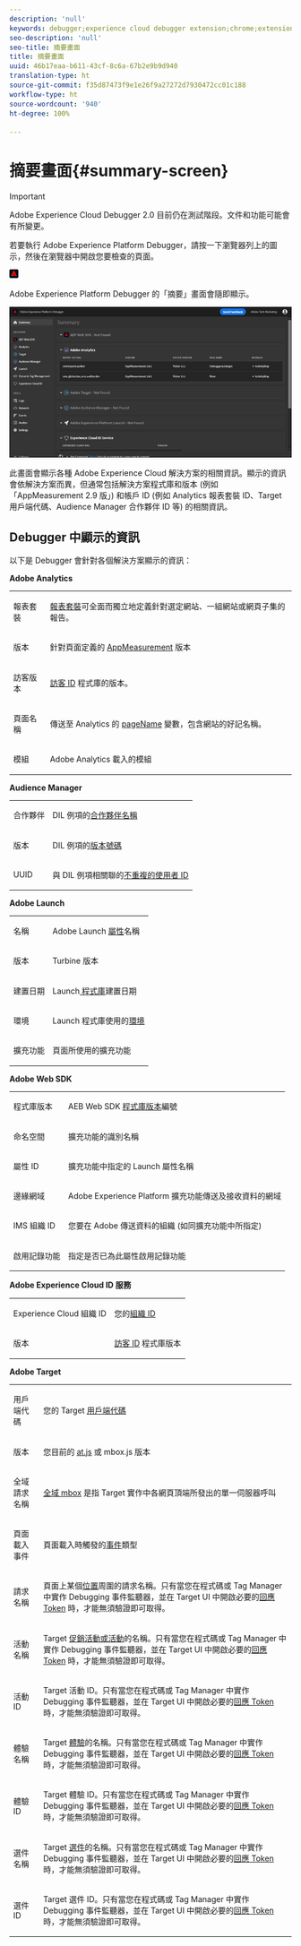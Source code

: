 ```yaml
---
description: 'null'
keywords: debugger;experience cloud debugger extension;chrome;extension;summary;clear;requests;summary screen;solution;information;analytics;target;dtm;audience manager;launch;id service
seo-description: 'null'
seo-title: 摘要畫面
title: 摘要畫面
uuid: 46b17eaa-b611-43cf-8c6a-67b2e9b9d940
translation-type: ht
source-git-commit: f35d87473f9e1e26f9a27272d7930472cc01c188
workflow-type: ht
source-wordcount: '940'
ht-degree: 100%

---
```



# 摘要畫面{#summary-screen}

>[!IMPORTANT]
>
>Adobe Experience Cloud Debugger 2.0 目前仍在測試階段。文件和功能可能會有所變更。

若要執行 Adobe Experience Platform Debugger，請按一下瀏覽器列上的圖示，然後在瀏覽器中開啟您要檢查的頁面。

![](assets/start-icon.jpg)

Adobe Experience Platform Debugger 的「摘要」畫面會隨即顯示。

![](assets/summary.jpg)

此畫面會顯示各種 Adobe Experience Cloud 解決方案的相關資訊。顯示的資訊會依解決方案而異，但通常包括解決方案程式庫和版本 (例如「AppMeasurement 2.9 版」) 和帳戶 ID (例如 Analytics 報表套裝 ID、Target 用戶端代碼、Audience Manager 合作夥伴 ID 等) 的相關資訊。

## Debugger 中顯示的資訊

以下是 Debugger 會針對各個解決方案顯示的資訊：

**Adobe Analytics**

<table id="table_BEB9CC58E59D4D86BC895A8A51D84A2C"> 
 <tbody> 
  <tr> 
   <td colname="col1"> <p>報表套裝 </p> </td> 
   <td colname="col2"> <p><a href="https://experiencecloud.adobe.com/resources/help/zh_TW/reference/report_suites_admin.html" format="html" scope="external">報表套裝</a>可全面而獨立地定義針對選定網站、一組網站或網頁子集的報告。 </p> </td> 
  </tr> 
  <tr> 
   <td colname="col1"> <p>版本 </p> </td> 
   <td colname="col2"> <p>針對頁面定義的 <a href="https://experiencecloud.adobe.com/resources/help/zh_TW/sc/implement/appmeasure_mjs.html" format="html" scope="external">AppMeasurement</a> 版本 </p> </td> 
  </tr> 
  <tr> 
   <td colname="col1"> <p>訪客版本 </p> </td> 
   <td colname="col2"> <p><a href="https://experiencecloud.adobe.com/resources/help/zh_TW/sc/implement/visid_analytics.html" format="html" scope="external">訪客 ID</a> 程式庫的版本。 </p> </td> 
  </tr> 
  <tr> 
   <td colname="col1"> <p>頁面名稱 </p> </td> 
   <td colname="col2"> <p>傳送至 Analytics 的 <a href="https://experiencecloud.adobe.com/resources/help/zh_TW/sc/implement/pageName.html" format="html" scope="external">pageName</a> 變數，包含網站的好記名稱。 </p> </td> 
  </tr> 
  <tr> 
   <td colname="col1"> <p>模組 </p> </td> 
   <td colname="col2"> <p>Adobe Analytics 載入的模組 </p> </td> 
  </tr> 
 </tbody> 
</table>

**Audience Manager**

<table id="table_784AEABADBDA4D14BB9A7A9CB9EF07C3"> 
 <tbody> 
  <tr> 
   <td colname="col1"> <p>合作夥伴 </p> </td> 
   <td colname="col2"> <p>DIL 例項的<a href="https://experiencecloud.adobe.com/resources/help/en_US/aam/r_dil_get_partner.html" format="html" scope="external">合作夥伴名稱</a> </p> </td> 
  </tr> 
  <tr> 
   <td colname="col1"> <p>版本 </p> </td> 
   <td colname="col2"> <p>DIL 例項的<a href="https://experiencecloud.adobe.com/resources/help/en_US/aam/r_api_return_versions_dil.html" format="html" scope="external">版本號碼</a> </p> </td> 
  </tr> 
  <tr> 
   <td colname="col1"> <p>UUID </p> </td> 
   <td colname="col2"> <p>與 DIL 例項相關聯的<a href="https://experiencecloud.adobe.com/resources/help/en_US/aam/ids-in-aam.html" format="html" scope="external">不重複的使用者 ID</a> </p> </td> 
  </tr> 
 </tbody> 
</table>

**Adobe Launch**

<table id="table_E9574975444A407887E26514D1BB1601"> 
 <tbody> 
  <tr> 
   <td colname="col1"> <p>名稱 </p> </td> 
   <td colname="col2"> <p>Adobe Launch <a href="https://docs.adobe.com/content/help/zh-Hant/launch/using/reference/admin/companies-and-properties.html" format="https" scope="external">屬性</a>名稱 </p> </td> 
  </tr> 
  <tr> 
   <td colname="col1"> <p>版本 </p> </td> 
   <td colname="col2"> <p>Turbine 版本</a> </p> </td> 
  </tr> 
  <tr> 
   <td colname="col1"> <p>建置日期 </p> </td> 
   <td colname="col2"> <p>Launch<a href="https://docs.adobe.com/content/help/zh-Hant/launch/using/reference/publish/libraries.html" format="https" scope="external"> 程式庫</a>建置日期 </p> </td> 
  </tr> 
  <tr> 
   <td colname="col1"> <p>環境 </p> </td> 
   <td colname="col2"> <p>Launch 程式庫使用的<a href="https://docs.adobe.com/content/help/zh-Hant/launch/using/reference/publish/environments.html" format="https" scope="external">環境</a> </p> </td> 
  </tr> 
  <tr> 
   <td colname="col1"> <p>擴充功能 </p> </td> 
   <td colname="col2"> <p>頁面所使用的擴充功能 </p> </td> 
  </tr> 
 </tbody> 
</table>

**Adobe Web SDK**

<table id="table_DC76D63FA6EF4891906B9E1D3E4A8A6C"> 
 <tbody> 
  <tr> 
   <td colname="col1"> <p>程式庫版本 </p> </td> 
   <td colname="col2"> <p>AEB Web SDK <a href="https://docs.adobe.com/content/help/zh-Hant/launch/using/extensions-ref/adobe-extension/aep-extension/overview.html" format="html" scope="external">程式庫版本</a>編號 </p> </td> 
  </tr> 
  <tr> 
   <td colname="col1"> <p>命名空間</p> </td> 
   <td colname="col2"> <p>擴充功能的識別名稱</p> </td> 
  </tr> 
  <tr> 
   <td colname="col1"> <p>屬性 ID </p> </td> 
   <td colname="col2"> <p>擴充功能中指定的 Launch 屬性名稱 </p> </td> 
  </tr> 
  <tr> 
   <td colname="col1"> <p>邊緣網域 </p> </td> 
   <td colname="col2"> <p>Adobe Experience Platform 擴充功能傳送及接收資料的網域 </p> </td> 
  </tr> 
  <tr> 
   <td colname="col1"> <p>IMS 組織 ID </p> </td> 
   <td colname="col2"> <p>您要在 Adobe 傳送資料的組織 (如同擴充功能中所指定) </p> </td> 
  </tr> 
  <tr> 
   <td colname="col1"> <p>啟用記錄功能 </p> </td> 
   <td colname="col2"> <p>指定是否已為此屬性啟用記錄功能</p> </td> 
  </tr> 
 </tbody> 
</table>

**Adobe Experience Cloud ID 服務**

<table id="table_274CFCEFA8F34D16BB546B4669EC0209"> 
 <tbody> 
  <tr> 
   <td colname="col1"> <p>Experience Cloud 組織 ID </p> </td> 
   <td colname="col2"> <p>您的<a href="https://experiencecloud.adobe.com/resources/help/zh_TW/mcvid/" format="https" scope="external">組織 ID</a> </p> </td> 
  </tr> 
  <tr> 
   <td colname="col1"> <p>版本 </p> </td> 
   <td colname="col2"> <p><a href="https://experiencecloud.adobe.com/resources/help/zh_TW/sc/implement/visid_analytics.html" format="html" scope="external">訪客 ID</a> 程式庫版本 </p> </td> 
  </tr> 
 </tbody> 
</table>

**Adobe Target**

<table id="table_D30E0CD20FB04E41862B22655136E043"> 
 <tbody> 
  <tr> 
   <td colname="col1"> <p>用戶端代碼 </p> </td> 
   <td colname="col2"> <p>您的 Target <a href="https://docs.adobe.com/content/help/zh-Hant/target/using/implement-target/client-side/deploy-at-js/implementing-target-without-a-tag-manager.html" format="html" scope="external">用戶端代碼</a> </p> </td> 
  </tr> 
  <tr> 
   <td colname="col1"> <p>版本 </p> </td> 
   <td colname="col2"> <p>您目前的 <a href="https://docs.adobe.com/content/help/zh-Hant/target/using/implement-target/client-side/target-atjs-versions.html" format="html" scope="external">at.js</a> 或 mbox.js 版本 </p> </td> 
  </tr> 
  <tr> 
   <td colname="col1"> <p>全域請求名稱 </p> </td> 
   <td colname="col2"> <p><a href="https://docs.adobe.com/help/zh-Hant/target/using/implement-target/client-side/mbox-implement/global-mbox/understanding-global-mbox.html" format="html" scope="external">全域 mbox</a> 是指 Target 實作中各網頁頂端所發出的單一伺服器呼叫 </p> </td> 
  </tr> 
  <tr> 
   <td colname="col1"> <p>頁面載入事件 </p> </td> 
   <td colname="col2"> <p>頁面載入時觸發的<a href="https://docs.adobe.com/content/help/zh-Hant/launch/using/extensions-ref/adobe-extension/target-extension/overview.html" format="html" scope="external">事件</a>類型 </p> </td> 
  </tr> 
  <tr> 
   <td colname="col1"> <p>請求名稱 </p> </td> 
   <td colname="col2"> <p>頁面上某個<a href="https://docs.adobe.com/content/help/zh-Hant/target/using/implement-target/client-side/mbox-implement/global-mbox/understanding-global-mbox.html" format="html" scope="external">位置</a>周圍的請求名稱。只有當您在程式碼或 Tag Manager 中實作 Debugging 事件監聽器，並在 Target UI 中開啟必要的<a href="https://docs.adobe.com/content/help/zh-Hant/target/using/administer/response-tokens.html" format="html" scope="external">回應 Token</a> 時，才能無須驗證即可取得。 </p> </td> 
  </tr> 
  <tr> 
   <td colname="col1"> <p>活動名稱 </p> </td> 
   <td colname="col2"> <p>Target <a href="https://docs.adobe.com/content/help/zh-Hant/target/using/activities/activities.html" format="html" scope="external">促銷活動或活動</a>的名稱。只有當您在程式碼或 Tag Manager 中實作 Debugging 事件監聽器，並在 Target UI 中開啟必要的<a href="https://docs.adobe.com/content/help/zh-Hant/target/using/administer/response-tokens.html" format="html" scope="external">回應 Token</a> 時，才能無須驗證即可取得。 </p> </td> 
  </tr> 
  <tr> 
   <td colname="col1"> <p>活動 ID </p> </td> 
   <td colname="col2"> <p>Target 活動 ID。只有當您在程式碼或 Tag Manager 中實作 Debugging 事件監聽器，並在 Target UI 中開啟必要的<a href="https://docs.adobe.com/content/help/zh-Hant/target/using/administer/response-tokens.html" format="html" scope="external">回應 Token</a> 時，才能無須驗證即可取得。 </p> </td> 
  </tr> 
  <tr> 
   <td colname="col1"> <p>體驗名稱 </p> </td> 
   <td colname="col2"> <p>Target <a href="https://docs.adobe.com/content/help/zh-Hant/target/using/experiences/experiences.html" format="html" scope="external">體驗</a>的名稱。只有當您在程式碼或 Tag Manager 中實作 Debugging 事件監聽器，並在 Target UI 中開啟必要的<a href="https://docs.adobe.com/content/help/zh-Hant/target/using/administer/response-tokens.html" format="html" scope="external">回應 Token</a> 時，才能無須驗證即可取得。 </p> </td> 
  </tr> 
  <tr> 
   <td colname="col1"> <p>體驗 ID </p> </td> 
   <td colname="col2"> <p>Target 體驗 ID。只有當您在程式碼或 Tag Manager 中實作 Debugging 事件監聽器，並在 Target UI 中開啟必要的<a href="https://docs.adobe.com/content/help/zh-Hant/target/using/administer/response-tokens.html" format="html" scope="external">回應 Token</a> 時，才能無須驗證即可取得。 </p> </td> 
  </tr> 
  <tr> 
   <td colname="col1"> <p>選件名稱</p> </td> 
   <td colname="col2"> <p>Target <a href="https://docs.adobe.com/content/help/zh-Hant/target/using/experiences/offers/manage-content.html" format="html" scope="external">選件</a>的名稱。只有當您在程式碼或 Tag Manager 中實作 Debugging 事件監聽器，並在 Target UI 中開啟必要的<a href="https://docs.adobe.com/content/help/zh-Hant/target/using/administer/response-tokens.html" format="html" scope="external">回應 Token</a> 時，才能無須驗證即可取得。 </p> </td> 
  </tr> 
  <tr> 
   <td colname="col1"> <p>選件 ID </p> </td> 
   <td colname="col2"> <p>Target 選件 ID。只有當您在程式碼或 Tag Manager 中實作 Debugging 事件監聽器，並在 Target UI 中開啟必要的<a href="https://docs.adobe.com/content/help/zh-Hant/target/using/administer/response-tokens.html" format="html" scope="external">回應 Token</a> 時，才能無須驗證即可取得。 </p> </td> 
  </tr> 
 </tbody> 
</table>

